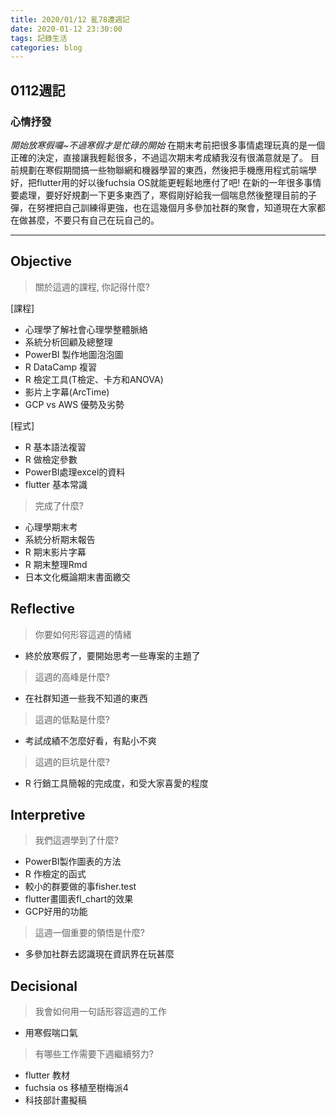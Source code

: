 ```yaml
---
title: 2020/01/12 亂78遭週記
date: 2020-01-12 23:30:00
tags: 記錄生活
categories: blog
---
```

## **0112週記**

### 心情抒發
*開始放寒假囉~不過寒假才是忙碌的開始*
在期末考前把很多事情處理玩真的是一個正確的決定，直接讓我輕鬆很多，不過這次期末考成績我沒有很滿意就是了。
目前規劃在寒假期間搞一些物聯網和機器學習的東西，然後把手機應用程式前端學好，把flutter用的好以後fuchsia OS就能更輕鬆地應付了吧!
在新的一年很多事情要處理，要好好規劃一下更多東西了，寒假剛好給我一個喘息然後整理目前的子彈，在努裡把自己訓練得更強，也在這幾個月多參加社群的聚會，知道現在大家都在做甚麼，不要只有自己在玩自己的。

---
<!-- more -->
## **Objective**

> 關於這週的課程, 你記得什麼?

[課程]
- 心理學了解社會心理學整體脈絡
- 系統分析回顧及總整理
- PowerBI 製作地圖泡泡圖
- R DataCamp 複習
- R 檢定工具(T檢定、卡方和ANOVA)
- 影片上字幕(ArcTime)
- GCP vs AWS 優勢及劣勢

[程式]
- R 基本語法複習
- R 做檢定參數
- PowerBI處理excel的資料
- flutter 基本常識

> 完成了什麼?

- 心理學期末考
- 系統分析期末報告
- R 期末影片字幕
- R 期末整理Rmd
- 日本文化概論期末書面繳交


## **Reflective**

> 你要如何形容這週的情緒

* 終於放寒假了，要開始思考一些專案的主題了

> 這週的高峰是什麼?

* 在社群知道一些我不知道的東西

> 這週的低點是什麼?

* 考試成績不怎麼好看，有點小不爽

> 這週的巨坑是什麼?

* R 行銷工具簡報的完成度，和受大家喜愛的程度

## **Interpretive**

> 我們這週學到了什麼?

- PowerBI製作圖表的方法
- R 作檢定的函式
- 較小的群要做的事fisher.test
- flutter畫圖表fl_chart的效果
- GCP好用的功能

> 這週一個重要的領悟是什麼?

* 多參加社群去認識現在資訊界在玩甚麼

## **Decisional**

> 我會如何用一句話形容這週的工作

* 用寒假喘口氣

> 有哪些工作需要下週繼續努力?

- flutter 教材
- fuchsia os 移植至樹梅派4
- 科技部計畫擬稿

